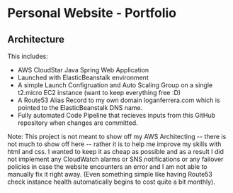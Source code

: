 Personal Website - Portfolio
==================================================

Architecture
-----------
This includes:

* AWS CloudStar Java Spring Web Application
* Launched with ElasticBeanstalk environment 
* A simple Launch Configruation and Auto Scaling Group on a single t2.micro EC2 instance (want to keep everything free :D)
* A Route53 Alias Record to my own domain loganferrera.com which is pointed to the ElasticBeanstalk DNS name.
* Fully automated Code Pipeline that recieves inputs from this GitHub repository when changes are committed.

Note: 
This project is not meant to show off my AWS Architecting -- there is not much to show off here -- rather it is to help me improve my skills with html and css. 
I wanted to keep it as cheap as possible and as a result I did not implement any CloudWatch alarms or SNS notifications or any 
failover policies in case the website encounters an error and I am not able to manually fix it right away. 
(Even something simple like having Route53 check instance health automatically begins to cost quite a bit monthly).

